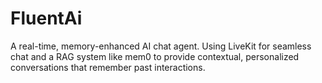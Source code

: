 # FluentAi
A real-time, memory-enhanced AI chat agent. Using LiveKit for seamless chat and a RAG system like mem0 to provide contextual, personalized conversations that remember past interactions.
